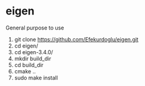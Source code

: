 # eigen
General purpose to use
1)  git clone https://github.com/Efekurdoglu/eigen.git
2) cd eigen/
3) cd eigen-3.4.0/
4) mkdir build_dir
5) cd build_dir
6) cmake ..
7) sudo make install
